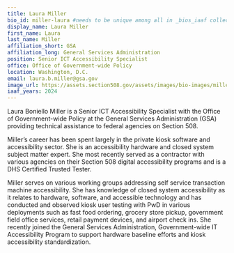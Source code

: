 ```yaml
---
title: Laura Miller
bio_id: miller-laura #needs to be unique among all in _bios_iaaf collection
display_name: Laura Miller
first_name: Laura
last_name: Miller
affiliation_short: GSA
affiliation_long: General Services Administration
position: Senior ICT Accessibility Specialist
office: Office of Government-wide Policy
location: Washington, D.C.
email: laura.b.miller@gsa.gov
image_url: https://assets.section508.gov/assets/images/bio-images/miller-laura.jpg
iaaf_years: 2024
---
```

Laura Boniello Miller is a Senior ICT Accessibility Specialist with the Office of Government-wide Policy at the General Services Administration (GSA) providing technical assistance to federal agencies on Section 508. 
 
Miller’s career has been spent largely in the private kiosk software and accessibility sector. She is an accessibility hardware and closed system subject matter expert. She most recently served as a contractor with various agencies on their Section 508 digital accessibility programs and is a DHS Certified Trusted Tester. 

Miller serves on various working groups addressing self service transaction machine accessibility. She has knowledge of closed system accessibility as it relates to hardware, software, and accessible technology and has conducted and observed kiosk user testing with PwD in various deployments such as fast food ordering, grocery store pickup, government field office services, retail payment devices, and airport check ins.  She recently joined the General Services Administration, Government-wide IT Accessibility Program to support hardware baseline efforts and kiosk accessibility standardization.
